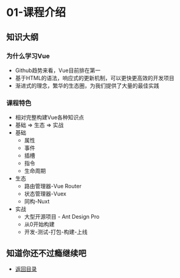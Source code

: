 # 01-课程介绍 

## 知识大纲

### 为什么学习Vue
* Github趋势来看，Vue目前排在第一
* 基于HTML的语法，响应式的更新机制，可以更快更高效的开发项目
* 渐进式的理念，繁华的生态圈，为我们提供了大量的最佳实践

### 课程特色
* 相对完整构建Vue各种知识点
* 基础 => 生态 => 实战
* 基础
    * 属性
    * 事件
    * 插槽
    * 指令
    * 生命周期
* 生态
    * 路由管理器-Vue Router
    * 状态管理器-Vuex
    * 同构-Nuxt 
* 实战
    * 大型开源项目 - Ant Design Pro
    * 从0开始构建
    * 开发-测试-打包-构建-上线           


## 知道你还不过瘾继续吧       

* [返回目录](../../README.md)